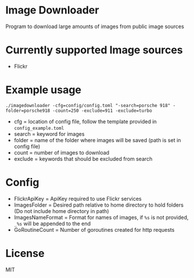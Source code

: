 # Image Downloader

Program to download large amounts of images from public image sources

# Currently supported Image sources

- Flickr

# Example usage

`./imagedownloader -cfg=config/config.toml "-search=porsche 918" -folder=porsche918 -count=250 -exclude=911 -exclude=turbo`

- cfg = location of config file, follow the template provided in `config_example.toml`
- search = keyword for images
- folder = name of the folder where images will be saved (path is set in config file)
- count = number of images to download
- exclude = keywords that should be excluded from search

# Config
- FlickrApiKey = ApiKey required to use Flickr services
- ImagesFolder = Desired path relative to home directory to hold folders (Do not include home directory in path)
- ImagesNameFormat = Format for names of images, if `%s` is not provided, `_%s` will be appended to the end
- GoRoutineCount = Number of goroutines created for http requests

# License

MIT